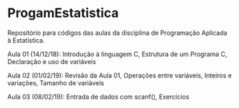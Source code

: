 # ProgamEstatistica
Repositório para códigos das aulas da disciplina de Programação Aplicada à Estatística.

Aula 01 (14/12/18): Introdução à linguagem C, Estrutura de um Programa C,
                    Declaração e uso de variáveis
                    
Aula 02 (01/02/19): Revisão da Aula 01, Operações entre variáveis, 
                    Inteiros e variações, Tamanho de variáveis
                    
Aula 03 (08/02/19): Entrada de dados com scanf(), Exercícios
